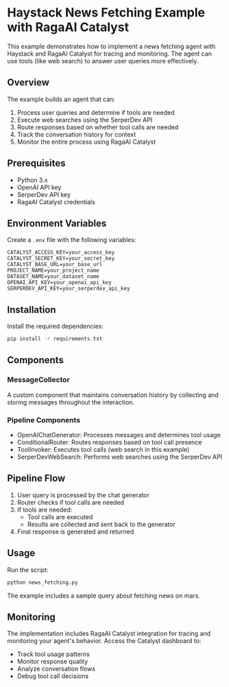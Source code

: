 # Haystack News Fetching Example with RagaAI Catalyst

This example demonstrates how to implement a news fetching agent with Haystack and RagaAI Catalyst for tracing and monitoring. The agent can use tools (like web search) to answer user queries more effectively.

## Overview

The example builds an agent that can:
1. Process user queries and determine if tools are needed
2. Execute web searches using the SerperDev API
3. Route responses based on whether tool calls are needed
4. Track the conversation history for context
5. Monitor the entire process using RagaAI Catalyst

## Prerequisites

- Python 3.x
- OpenAI API key
- SerperDev API key
- RagaAI Catalyst credentials

## Environment Variables

Create a `.env` file with the following variables:

```
CATALYST_ACCESS_KEY=your_access_key
CATALYST_SECRET_KEY=your_secret_key
CATALYST_BASE_URL=your_base_url
PROJECT_NAME=your_project_name
DATASET_NAME=your_dataset_name
OPENAI_API_KEY=your_openai_api_key
SERPERDEV_API_KEY=your_serperdev_api_key
```

## Installation

Install the required dependencies:

```bash
pip install -r requirements.txt
```

## Components

### MessageCollector
A custom component that maintains conversation history by collecting and storing messages throughout the interaction.

### Pipeline Components
- OpenAIChatGenerator: Processes messages and determines tool usage
- ConditionalRouter: Routes responses based on tool call presence
- ToolInvoker: Executes tool calls (web search in this example)
- SerperDevWebSearch: Performs web searches using the SerperDev API

## Pipeline Flow

1. User query is processed by the chat generator
2. Router checks if tool calls are needed
3. If tools are needed:
   - Tool calls are executed
   - Results are collected and sent back to the generator
4. Final response is generated and returned

## Usage

Run the script:
```bash
python news_fetching.py
```

The example includes a sample query about fetching news on mars.

## Monitoring

The implementation includes RagaAI Catalyst integration for tracing and monitoring your agent's behavior. Access the Catalyst dashboard to:
- Track tool usage patterns
- Monitor response quality
- Analyze conversation flows
- Debug tool call decisions
